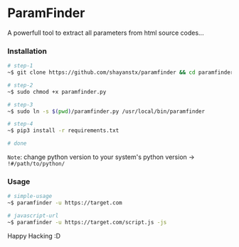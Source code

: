 # ParamFinder

A powerfull tool to extract all parameters from html source codes...

### Installation
```bash
# step-1
~$ git clone https://github.com/shayanstx/paramfinder && cd paramfinder

# step-2
~$ sudo chmod +x paramfinder.py

# step-3
~$ sudo ln -s $(pwd)/paramfinder.py /usr/local/bin/paramfinder

# step-4
~$ pip3 install -r requirements.txt

# done
```
`Note`: change python version to your system's python version -> `!#/path/to/python/`

### Usage
```bash
# simple-usage
~$ paramfinder -u https://target.com

# javascript-url
~$ paramfinder -u https://target.com/script.js -js
```

Happy Hacking :D
